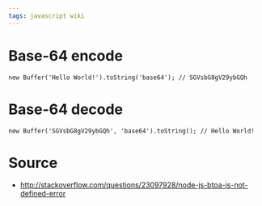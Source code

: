```yaml
---
tags: javascript wiki
---
```


# Base-64 encode

```
new Buffer('Hello World!').toString('base64'); // SGVsbG8gV29ybGQh
```

# Base-64 decode

```
new Buffer('SGVsbG8gV29ybGQh', 'base64').toString(); // Hello World!
```

# Source

-   http://stackoverflow.com/questions/23097928/node-js-btoa-is-not-defined-error
